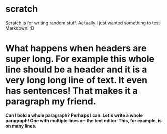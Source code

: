 scratch
=======

Scratch is for writing random stuff.  Actually I just wanted something to test Markdown! :D

# What happens when headers are super long.  For example this whole line should be a header and it is a very long long line of text.   It even has sentences!  That makes it a paragraph my friend.

__Can I bold a whole paragraph?  Perhaps I can.  Let's write a whole paragraph!
One with multiple lines on the text editor.
This, for example,
is on
many
lines.__


